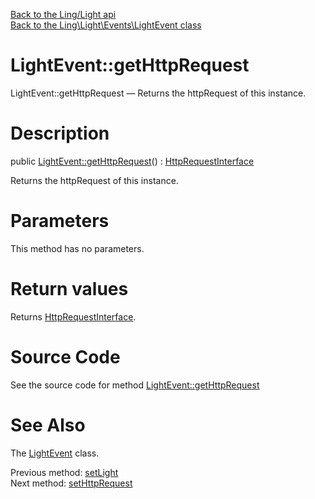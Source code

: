 [Back to the Ling/Light api](https://github.com/lingtalfi/Light/blob/master/doc/api/Ling/Light.md)<br>
[Back to the Ling\Light\Events\LightEvent class](https://github.com/lingtalfi/Light/blob/master/doc/api/Ling/Light/Events/LightEvent.md)


LightEvent::getHttpRequest
================



LightEvent::getHttpRequest — Returns the httpRequest of this instance.




Description
================


public [LightEvent::getHttpRequest](https://github.com/lingtalfi/Light/blob/master/doc/api/Ling/Light/Events/LightEvent/getHttpRequest.md)() : [HttpRequestInterface](https://github.com/lingtalfi/Light/blob/master/doc/api/Ling/Light/Http/HttpRequestInterface.md)




Returns the httpRequest of this instance.




Parameters
================

This method has no parameters.


Return values
================

Returns [HttpRequestInterface](https://github.com/lingtalfi/Light/blob/master/doc/api/Ling/Light/Http/HttpRequestInterface.md).








Source Code
===========
See the source code for method [LightEvent::getHttpRequest](https://github.com/lingtalfi/Light/blob/master/Events/LightEvent.php#L140-L143)


See Also
================

The [LightEvent](https://github.com/lingtalfi/Light/blob/master/doc/api/Ling/Light/Events/LightEvent.md) class.

Previous method: [setLight](https://github.com/lingtalfi/Light/blob/master/doc/api/Ling/Light/Events/LightEvent/setLight.md)<br>Next method: [setHttpRequest](https://github.com/lingtalfi/Light/blob/master/doc/api/Ling/Light/Events/LightEvent/setHttpRequest.md)<br>

